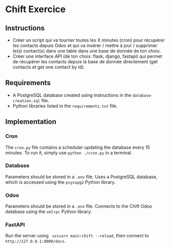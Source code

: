 # Chift Exercice

## Instructions

- Créer un script qui va tourner toutes les X minutes (cron) pour récupérer les contacts depuis Odoo et qui va insérer /
  mettre à jour / supprimer le(s) contact(s) dans une table dans une base de donnée de ton choix.
- Créer une interface API (de ton choix: flask, django, fastapi) qui permet de récupérer les contacts depuis la base de
  donnée directement (get contacts et get one contact by id).

## Requirements

- A PostgreSQL database created using instructions in the `database-creation.sql` file.
- Python libraries listed in the `requirements.txt` file.

## Implementation

### Cron

The `cron.py` file contains a scheduler updating the database every 15 minutes.
To run it, simply use `python ./cron.py` in a terminal.

### Database

Parameters should be stored in a `.env` file.
Uses a PostgreSQL database, which is accessed using the `psycopg2` Python library.

### Odoo

Parameters should be stored in a `.env` file.
Connects to the Chift Odoo database using the `xmlrpc` Python library.

### FastAPI

Run the server using ` uvicorn main:chift --reload`, then connect to `http://127.0.0.1:8000/docs`.
